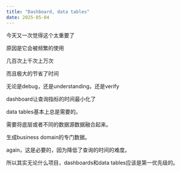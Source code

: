 ```yaml
---
title: "Dashboard, data tables"
date: 2025-05-04
---
```


今天又一次觉得这个太重要了

原因是它会被频繁的使用

几百次上千次上万次

而且极大的节省了时间

无论是debug，还是understanding，还是verify

dashboard让查询指标的时间最小化了

data tables基本上总是需要的。

需要将底层或者不同的数据源数据融合起来。

生成business domain的专门数据。

again，这是必要的，因为降低了查询的时间的难度。

所以其实无论什么项目，dashboards和data tables应该是第一优先级的。
